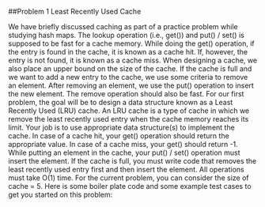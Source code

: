 ##Problem 1 Least Recently Used Cache

We have briefly discussed caching as part of a practice problem while studying hash maps.
The lookup operation (i.e., get()) and put() / set() is supposed to be fast for a cache memory. 
While doing the get() operation, if the entry is found in the cache, it is known as a cache hit. 
If, however, the entry is not found,
it is known as a cache miss. When designing a cache, 
we also place an upper bound on the size of the cache. If the cache is full and we want to add a new entry to the cache, we use some criteria to remove an element. After removing an element, we use the put() operation to insert the new element. The remove operation should also be fast. For our first problem, the goal will be to design a data structure known as a Least Recently Used (LRU) cache. An LRU cache is a type of cache in which we remove the least recently used entry when the cache memory reaches its limit. Your job is to use appropriate data structure(s) to implement the cache. In case of a cache hit, your get() operation should return the appropriate value. In case of a cache miss, your get() should return -1. While putting an element in the cache, your put() / set() operation must insert the element. If the cache is full, you must write code that removes the least recently used entry first and then insert the element. All operations must take O(1) time. For the current problem, you can consider the size of cache = 5. Here is some boiler plate code and some example test cases to get you started on this problem:
